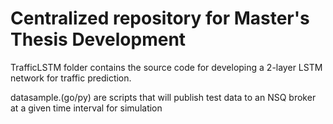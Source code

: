 # Centralized repository for Master's Thesis Development

TrafficLSTM folder contains the source code for developing a 2-layer LSTM network for traffic prediction.

datasample.(go/py) are scripts that will publish test data to an NSQ broker at a given time interval for simulation
